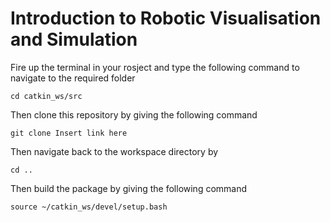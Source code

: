 # Introduction to Robotic Visualisation and Simulation

 Fire up the terminal in your rosject and type the following command to navigate to the required folder  
 ```
 cd catkin_ws/src
 ```
Then clone this repository by giving the following command  
 ```
 git clone Insert link here
 ```
 Then navigate back to the workspace directory by  
 ```
 cd ..
 ```
 Then build the package by giving the following command  
 ```
 source ~/catkin_ws/devel/setup.bash
 ```
